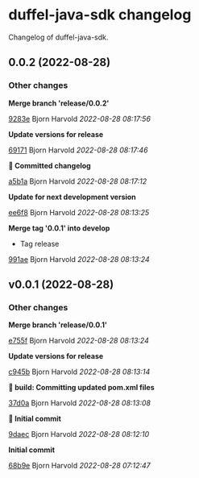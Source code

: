 # duffel-java-sdk changelog

Changelog of duffel-java-sdk.

## 0.0.2 (2022-08-28)







### Other changes

**Merge branch 'release/0.0.2'**


[9283e](https://github.com/wink-travel/duffel-java-sdk/commit/9283e3ff667d57d) Bjorn Harvold *2022-08-28 08:17:56*

**Update versions for release**


[69171](https://github.com/wink-travel/duffel-java-sdk/commit/69171de4db138d8) Bjorn Harvold *2022-08-28 08:17:46*

**:construction_worker: Committed changelog**


[a5b1a](https://github.com/wink-travel/duffel-java-sdk/commit/a5b1a40e23bb97b) Bjorn Harvold *2022-08-28 08:17:12*

**Update for next development version**


[ee6f8](https://github.com/wink-travel/duffel-java-sdk/commit/ee6f836a32b1399) Bjorn Harvold *2022-08-28 08:13:25*

**Merge tag '0.0.1' into develop**

* Tag release 

[991ae](https://github.com/wink-travel/duffel-java-sdk/commit/991aeb3bdc86f7c) Bjorn Harvold *2022-08-28 08:13:24*


## v0.0.1 (2022-08-28)







### Other changes

**Merge branch 'release/0.0.1'**


[e755f](https://github.com/wink-travel/duffel-java-sdk/commit/e755f17aa29abe9) Bjorn Harvold *2022-08-28 08:13:24*

**Update versions for release**


[c945b](https://github.com/wink-travel/duffel-java-sdk/commit/c945b19a6fd13b3) Bjorn Harvold *2022-08-28 08:13:14*

**:bookmark: build: Committing updated pom.xml files**


[37d0a](https://github.com/wink-travel/duffel-java-sdk/commit/37d0a590d0f90d4) Bjorn Harvold *2022-08-28 08:13:08*

**:tada: Initial commit**


[9daec](https://github.com/wink-travel/duffel-java-sdk/commit/9daeca4389d5d0e) Bjorn Harvold *2022-08-28 08:12:10*

**Initial commit**


[68b9e](https://github.com/wink-travel/duffel-java-sdk/commit/68b9e7e96a54282) Bjorn Harvold *2022-08-28 07:12:47*


